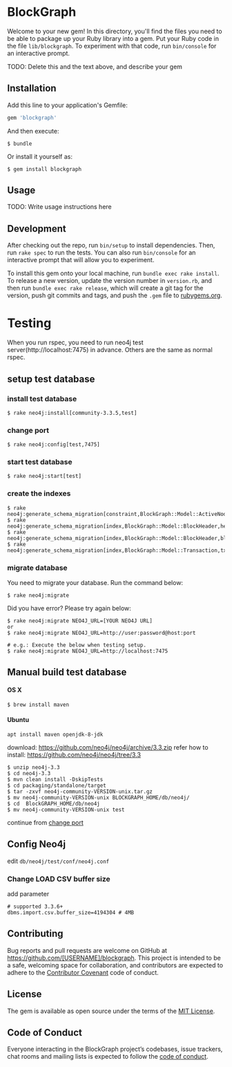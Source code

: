 # BlockGraph

Welcome to your new gem! In this directory, you'll find the files you need to be able to package up your Ruby library into a gem. Put your Ruby code in the file `lib/blockgraph`. To experiment with that code, run `bin/console` for an interactive prompt.

TODO: Delete this and the text above, and describe your gem

## Installation

Add this line to your application's Gemfile:

```ruby
gem 'blockgraph'
```

And then execute:

    $ bundle

Or install it yourself as:

    $ gem install blockgraph

## Usage

TODO: Write usage instructions here

## Development

After checking out the repo, run `bin/setup` to install dependencies. Then, run `rake spec` to run the tests. You can also run `bin/console` for an interactive prompt that will allow you to experiment.

To install this gem onto your local machine, run `bundle exec rake install`. To release a new version, update the version number in `version.rb`, and then run `bundle exec rake release`, which will create a git tag for the version, push git commits and tags, and push the `.gem` file to [rubygems.org](https://rubygems.org).

# Testing
When you run rspec, you need to run neo4j test server(http://localhost:7475) in advance. Others are the same as normal rspec.

## setup test database
### install test database

```
$ rake neo4j:install[community-3.3.5,test]
```

### change port

```
$ rake neo4j:config[test,7475]
```

### start test database

```
$ rake neo4j:start[test]
```

### create the indexes

```
$ rake neo4j:generate_schema_migration[constraint,BlockGraph::Model::ActiveNodeBase,uuid]
$ rake neo4j:generate_schema_migration[index,BlockGraph::Model::BlockHeader,height]
$ rake neo4j:generate_schema_migration[index,BlockGraph::Model::BlockHeader,block_hash]
$ rake neo4j:generate_schema_migration[index,BlockGraph::Model::Transaction,txid]
```

### migrate database

You need to migrate your database.
Run the command below:

```
$ rake neo4j:migrate
```

Did you have error?
Please try again below:

```
$ rake neo4j:migrate NEO4J_URL=[YOUR NEO4J URL]
or
$ rake neo4j:migrate NEO4J_URL=http://user:password@host:port

# e.g.: Execute the below when testing setup. 
$ rake neo4j:migrate NEO4J_URL=http://localhost:7475
```

## Manual build test database
#### OS X
```
$ brew install maven
```

#### Ubuntu
```
apt install maven openjdk-8-jdk
```

download: https://github.com/neo4j/neo4j/archive/3.3.zip
refer how to install: https://github.com/neo4j/neo4j/tree/3.3

```
$ unzip neo4j-3.3
$ cd neo4j-3.3
$ mvn clean install -DskipTests
$ cd packaging/standalone/target
$ tar -zxvf neo4j-community-VERSION-unix.tar.gz
$ mv neo4j-community-VERSION-unix BLOCKGRAPH_HOME/db/neo4j/
$ cd  BlockGRAPH_HOME/db/neo4j
$ mv neo4j-community-VERSION-unix test
```

continue from [change port](#change-port)

## Config Neo4j
edit `db/neo4j/test/conf/neo4j.conf`

### Change LOAD CSV buffer size
add parameter
```
# supported 3.3.6+
dbms.import.csv.buffer_size=4194304 # 4MB
```

## Contributing

Bug reports and pull requests are welcome on GitHub at https://github.com/[USERNAME]/blockgraph. This project is intended to be a safe, welcoming space for collaboration, and contributors are expected to adhere to the [Contributor Covenant](http://contributor-covenant.org) code of conduct.

## License

The gem is available as open source under the terms of the [MIT License](https://opensource.org/licenses/MIT).

## Code of Conduct

Everyone interacting in the BlockGraph project’s codebases, issue trackers, chat rooms and mailing lists is expected to follow the [code of conduct](https://github.com/[USERNAME]/blockgraph/blob/master/CODE_OF_CONDUCT.md).
